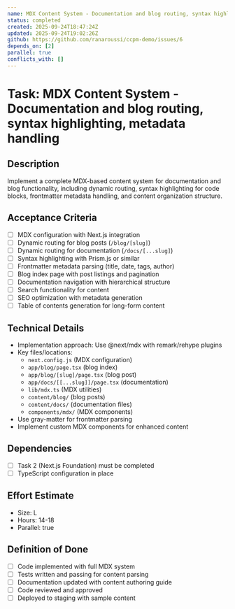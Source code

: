 ```yaml
---
name: MDX Content System - Documentation and blog routing, syntax highlighting, metadata handling
status: completed
created: 2025-09-24T18:47:24Z
updated: 2025-09-24T19:02:26Z
github: https://github.com/ranaroussi/ccpm-demo/issues/6
depends_on: [2]
parallel: true
conflicts_with: []
---
```


# Task: MDX Content System - Documentation and blog routing, syntax highlighting, metadata handling

## Description

Implement a complete MDX-based content system for documentation and blog functionality, including dynamic routing, syntax highlighting for code blocks, frontmatter metadata handling, and content organization structure.

## Acceptance Criteria

- [ ] MDX configuration with Next.js integration
- [ ] Dynamic routing for blog posts (`/blog/[slug]`)
- [ ] Dynamic routing for documentation (`/docs/[...slug]`)
- [ ] Syntax highlighting with Prism.js or similar
- [ ] Frontmatter metadata parsing (title, date, tags, author)
- [ ] Blog index page with post listings and pagination
- [ ] Documentation navigation with hierarchical structure
- [ ] Search functionality for content
- [ ] SEO optimization with metadata generation
- [ ] Table of contents generation for long-form content

## Technical Details

- Implementation approach: Use @next/mdx with remark/rehype plugins
- Key files/locations:
  - `next.config.js` (MDX configuration)
  - `app/blog/page.tsx` (blog index)
  - `app/blog/[slug]/page.tsx` (blog post)
  - `app/docs/[[...slug]]/page.tsx` (documentation)
  - `lib/mdx.ts` (MDX utilities)
  - `content/blog/` (blog posts)
  - `content/docs/` (documentation files)
  - `components/mdx/` (MDX components)
- Use gray-matter for frontmatter parsing
- Implement custom MDX components for enhanced content

## Dependencies

- [ ] Task 2 (Next.js Foundation) must be completed
- [ ] TypeScript configuration in place

## Effort Estimate

- Size: L
- Hours: 14-18
- Parallel: true

## Definition of Done

- [ ] Code implemented with full MDX system
- [ ] Tests written and passing for content parsing
- [ ] Documentation updated with content authoring guide
- [ ] Code reviewed and approved
- [ ] Deployed to staging with sample content
